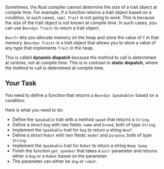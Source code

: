 Sometimes, the Rust compiler cannot determine the size of a trait object at compile time. For example, if a function returns a trait object based on a condition, in such cases, `impl Trait` is not going to work. This is because the size of the trait object is not known at compile time. In such cases, you can use `Box<dyn Trait>` to return a trait object.

`Box<T>` lets you allocate memory on the heap and store the value of `T` in that memory. `Box<dyn Trait>` is a trait object that allows you to store a value of any type that implements `Trait` in the heap.

This is called **dynamic dispatch** because the method to call is determined at runtime, not at compile time. This is in contrast to **static dispatch**, where the method to call is determined at compile time.

## Your Task

You need to define a function that returns a `Box<dyn Speakable>` based on a condition.

Here is what you need to do:

- Define the `Speakable` trait with a method `speak` that returns a `String`.
- Define a struct `Dog` with two fields: `name` and `breed`, both of type `String`.
- Implement the `Speakable` trait for `Dog` to return a string `Woof`.
- Define a struct `Robot` with two fields: `model` and `purpose`, both of type `String`.
- Implement the `Speakable` trait for `Robot` to return a string `Beep boop`.
- Finish the function `get_speaker` that takes a `&str` parameter and returns either a `Dog` or a `Robot` based on the parameter.
- The parameter can either be `dog` or `robot`.
